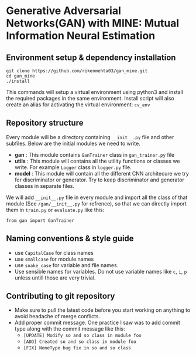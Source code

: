 # Generative Adversarial Networks(GAN) with MINE: Mutual Information Neural Estimation

## Environment setup & dependency installation
```
git clone https://github.com/rikenmehta03/gan_mine.git
cd gan_mine
./install
```
This commands will setup a virtual environment using python3 and install the required packages in the same environment. Install script will also create an alias for activating the virtual environment: `cv_env`

## Repository structure
Every module will be a directory containing `__init__.py` file and other subfiles. Below are the initial modules we need to write. 
- **gan** : This module contains `GanTrainer` class in `gan_trainer.py` file
- **utils** : This module will contains all the utility functions or classes we write. For example `Logger` class in `logger.py` file.
- **model** : This module will contain all the different CNN architecure we try for discriminator or generator. Try to keep discriminator and generator classes in separate files. 

We will add  `__init__.py` file in every module and import all the class of that module (See `/gan/__init__.py` for refrence), so that we can directly import them in `train.py` or `evaluate.py` like this: 
```
from gan import GanTrainer
```

## Naming conventions & style guide
- use `CapitalCase` for class names
- use `smallcase` for module names
- use `snake_case` for variable and file names. 
- Use sensible names for variables. Do not use variable names like `c`, `i`, `p` unless untill those are very trivial. 

## Contributing to git repository
- Make sure to pull the latest code before you start working on anything to avoid headache of merge conflicts.  
- Add proper commit message. One practice I saw was to add commit type along with the commit message like this: 
    - `[UPDATE] Modify so and so class in module foo`
    - `[ADD] Created so and so class in module foo`
    - `[FIX] NoneType bug fix in so and so class`
